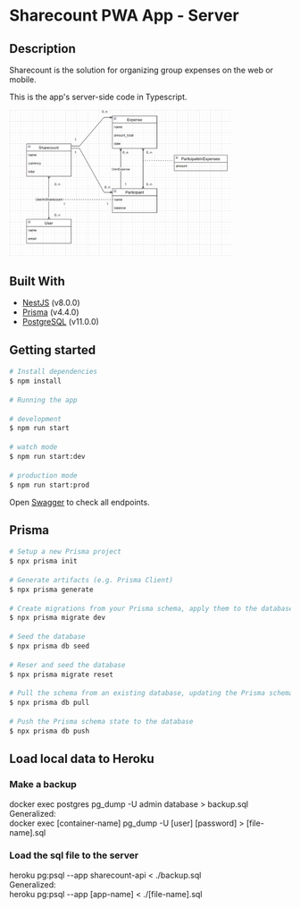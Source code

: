 # Sharecount PWA App - Server

## Description
Sharecount is the solution for organizing group expenses on the web or mobile.<br>

This is the app's server-side code in Typescript.

<div>
    <img src="public/screenshots/Database.png" width="400"/>
</div>


## Built With
- [NestJS](https://nestjs.com/) (v8.0.0)
- [Prisma](https://www.prisma.io/) (v4.4.0)
- [PostgreSQL](https://www.postgresql.org/) (v11.0.0)


## Getting started
```bash
# Install dependencies
$ npm install

# Running the app

# development
$ npm run start

# watch mode
$ npm run start:dev

# production mode
$ npm run start:prod
```

Open [Swagger](http://localhost:3000/api/) to check all endpoints.


## Prisma
```bash
# Setup a new Prisma project
$ npx prisma init

# Generate artifacts (e.g. Prisma Client)
$ npx prisma generate

# Create migrations from your Prisma schema, apply them to the database, generate artifacts (e.g. Prisma Client)
$ npx prisma migrate dev

# Seed the database
$ npx prisma db seed

# Reser and seed the database
$ npx prisma migrate reset

# Pull the schema from an existing database, updating the Prisma schema
$ npx prisma db pull

# Push the Prisma schema state to the database
$ npx prisma db push
```

## Load local data to Heroku
### Make a backup
docker exec postgres pg_dump -U admin database > backup.sql <br>
Generalized: <br>
docker exec [container-name] pg_dump -U [user] [password] > [file-name].sql
 
### Load the sql file to the server
heroku pg:psql --app sharecount-api < ./backup.sql <br>
Generalized: <br>
heroku pg:psql --app [app-name] < ./[file-name].sql
